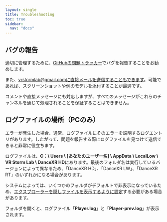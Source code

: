 ```yaml
---
layout: single
title: Troubleshooting
toc: true
sidebar:
  nav: "docs"
---
```


## バグの報告
適切に管理するために、[GitHubの問題トラッカー](https://github.com/alloystorm/dvvr/issues)でバグを報告することをお勧めします。

また、vrstormlab@gmail.comに直接メールを送信することもできます。可能であれば、スクリーンショットや例のモデルを添付することが最適です。

コメントや直接メッセージにも対応しますが、すべてのメッセージがこれらのチャンネルを通じて処理されることを保証することはできません。


## ログファイルの場所（PCのみ）
エラーが発生した場合、通常、ログファイルにそのエラーを説明するログエントリがあります。したがって、問題を報告する際にログファイルを見つけて送信できると非常に役立ちます。

ログファイルは、**C：\ Users \\ [あなたのユーザー名] \ AppData \ LocalLow \ VR Storm Lab \ DanceXR HD**にあります。最後のフォルダ名は実行しているバージョンによって異なるため、「DanceXR HD」、「DanceXR LW」、「DanceXR RT」のいずれかになる場合があります。

システムによっては、いくつかのフォルダがデフォルトで非表示になっているため、[エクスプローラーを隠しファイルを表示するように設定](https://support.microsoft.com/ja-jp/windows/0320fe58-0117-fd59-6851-9b7f9840fdb2)する必要がある場合があります。

フォルダを開くと、ログファイル「**Player.log**」と「**Player-prev.log**」が表示されます。


